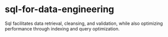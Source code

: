 # sql-for-data-engineering
Sql facilitates data retrieval, cleansing, and validation, while also optimizing performance through indexing and query optimization. 
